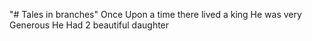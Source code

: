 "# Tales in branches" 
Once Upon a time there lived a king
He was very Generous
He Had 2 beautiful daughter